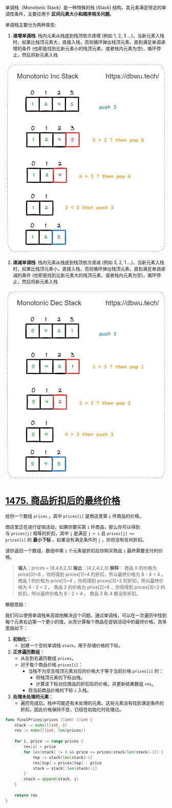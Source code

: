 单调栈（Monotonic Stack）是一种特殊的栈 (Stack) 结构，其元素满足特定的单调性条件，主要应用于 **区间元素大小和顺序相关问题**。

单调栈主要分为两种类型:

1. **递增单调栈**: 栈内元素从栈底到栈顶依次递增 (例如 1, 2, 3 ...)，当新元素入栈时，如果比栈顶元素大，直接入栈，否则循环弹出栈顶元素，直到满足单调递增的条件 (也即是找到比新元素小的栈顶元素，或者栈内元素为空)，循环停止，然后将新元素入栈

![递增单调栈 - 代码执行过程](../picture/cdb8b7d7044a00011318e73503008395_MD5.webp)

2. **递减单调栈**: 栈内元素从栈底到栈顶依次递减 (例如 3, 2, 1 ...)，当新元素入栈时，如果比栈顶元素小，直接入栈，否则循环弹出栈顶元素，直到满足单调递减的条件 (也即是找到比新元素大的栈顶元素，或者栈内元素为空)，循环停止，然后将新元素入栈

![递减单调栈 - 代码执行过程](../picture/e98fe5ad826b747b88c81591252d92da_MD5.webp)

# [1475. 商品折扣后的最终价格](https://leetcode.cn/problems/final-prices-with-a-special-discount-in-a-shop/description/)

给你一个数组 `prices` ，其中 `prices[i]` 是商店里第 `i` 件商品的价格。

商店里正在进行促销活动，如果你要买第 `i` 件商品，那么你可以得到与 `prices[j]` 相等的折扣，其中 `j` 是满足 `j > i` 且 `prices[j] <= prices[i]` 的 **最小下标** ，如果没有满足条件的 `j` ，你将没有任何折扣。

请你返回一个数组，数组中第 `i` 个元素是折扣后你购买商品 `i` 最终需要支付的价格。

> **输入**：prices = [8,4,6,2,3]
> **输出**：[4,2,4,2,3]
> **解释**：
> 商品 0 的价格为 price[0]=8 ，你将得到 prices[1]=4 的折扣，所以最终价格为 8 - 4 = 4 。
> 商品 1 的价格为 price[1]=4 ，你将得到 prices[3]=2 的折扣，所以最终价格为 4 - 2 = 2 。
> 商品 2 的价格为 price[2]=6 ，你将得到 prices[3]=2 的折扣，所以最终价格为 6 - 2 = 4 。
> 商品 3 和 4 都没有折扣。

解题思路：

我们可以使用单调栈来高效地解决这个问题。通过单调栈，可以在一次遍历中找到每个元素右边第一个更小的值，从而计算每个商品在促销活动中的最终价格。具体思路如下：

1. **初始化**：
    - 创建一个空的单调栈 `stack`，用于存储价格的下标。
2. **正序遍历数组**：
    - 从左到右遍历数组 `prices`。
    - 对于每个商品价格 `prices[i]`：
        - 当栈不为空且栈顶元素对应的价格大于等于当前价格 `prices[i]` 时：
            - 将栈顶元素的下标出栈。
            - 计算该下标对应商品的折扣后的价格，并更新结果数组 `res`。
        - 将当前商品价格的下标 `i` 入栈。
3. **处理未处理的元素**：
    - 遍历完成后，栈中可能还有未处理的元素。这些元素没有找到满足条件的折扣，因此价格保持不变，已经在初始化时处理过。

```go
func finalPrices(prices []int) []int {
	stack := make([]int, 0)
	res := make([]int, len(prices))

	for i, price := range prices {
		res[i] = price
		for len(stack) != 0 && price <= prices[stack[len(stack)-1]] {
			top := stack[len(stack)-1]
			res[top] = prices[top] - price
			stack = stack[:len(stack)-1]
		}
		stack = append(stack, i)
	}

	return res
}
```
